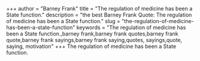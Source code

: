 +++
author = "Barney Frank"
title = "The regulation of medicine has been a State function."
description = "the best Barney Frank Quote: The regulation of medicine has been a State function."
slug = "the-regulation-of-medicine-has-been-a-state-function"
keywords = "The regulation of medicine has been a State function.,barney frank,barney frank quotes,barney frank quote,barney frank sayings,barney frank saying,quotes, sayings,quote, saying, motivation"
+++
The regulation of medicine has been a State function.
